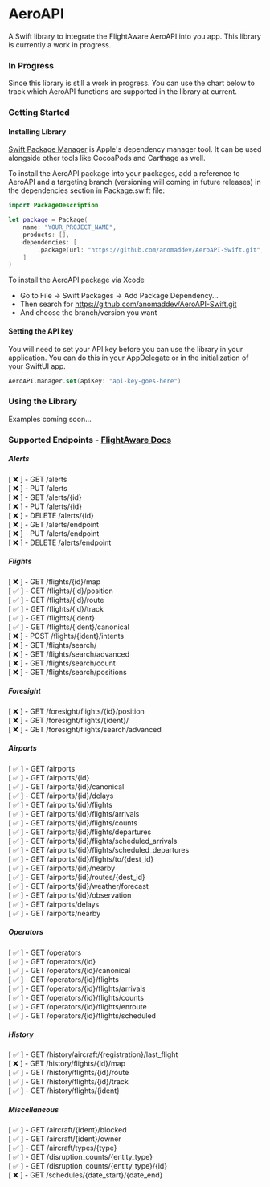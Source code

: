 # AeroAPI

A Swift library to integrate the FlightAware AeroAPI into you app. This library is currently a work in progress.

### In Progress
Since this library is still a work in progress. You can use the chart below to track which AeroAPI functions are supported in the library at current.

### Getting Started

#### Installing Library
[Swift Package Manager](https://swift.org/package-manager/) is Apple's dependency manager tool. It can be used alongside other tools like CocoaPods and Carthage as well.

To install the AeroAPI package into your packages, add a reference to AeroAPI and a targeting branch (versioning will coming in future releases) in the dependencies section in Package.swift file:
``` swift
import PackageDescription

let package = Package(
    name: "YOUR_PROJECT_NAME",
    products: [],
    dependencies: [
        .package(url: "https://github.com/anomaddev/AeroAPI-Swift.git", branch: "main")
    ]
)
```

To install the AeroAPI package via Xcode
- Go to File -> Swift Packages -> Add Package Dependency...
- Then search for https://github.com/anomaddev/AeroAPI-Swift.git
- And choose the branch/version you want

#### Setting the API key
You will need to set your API key before you can use the library in your application. You can do this in your AppDelegate or in the initialization of your SwiftUI app.

``` swift
AeroAPI.manager.set(apiKey: "api-key-goes-here")
```

### Using the Library

Examples coming soon...

### Supported Endpoints - [FlightAware Docs](https://www.flightaware.com/aeroapi/portal/documentation)

##### Alerts
[ ❌ ] - GET /alerts<br>
[ ❌ ] - PUT /alerts<br>
[ ❌ ] - GET /alerts/{id}<br>
[ ❌ ] - PUT /alerts/{id}<br>
[ ❌ ] - DELETE /alerts/{id}<br>
[ ❌ ] - GET /alerts/endpoint<br>
[ ❌ ] - PUT /alerts/endpoint<br>
[ ❌ ] - DELETE /alerts/endpoint<br>

##### Flights
[ ❌ ] - GET /flights/{id}/map<br>
[ ✅ ] - GET /flights/{id}/position<br>
[ ✅ ] - GET /flights/{id}/route<br>
[ ✅ ] - GET /flights/{id}/track<br>
[ ✅ ] - GET /flights/{ident}<br>
[ ✅ ] - GET /flights/{ident}/canonical<br>
[ ❌ ] - POST /flights/{ident}/intents<br>
[ ❌ ] - GET /flights/search/<br>
[ ❌ ] - GET /flights/search/advanced<br>
[ ❌ ] - GET /flights/search/count<br>
[ ❌ ] - GET /flights/search/positions<br>

##### Foresight
[ ❌ ] - GET /foresight/flights/{id}/position<br>
[ ❌ ] - GET /foresight/flights/{ident}/<br>
[ ❌ ] - GET /foresight/flights/search/advanced<br>

##### Airports
[ ✅ ] - GET /airports<br>
[ ✅ ] - GET /airports/{id}<br>
[ ✅ ] - GET /airports/{id}/canonical<br>
[ ✅ ] - GET /airports/{id}/delays<br>
[ ✅ ] - GET /airports/{id}/flights<br>
[ ✅ ] - GET /airports/{id}/flights/arrivals<br>
[ ✅ ] - GET /airports/{id}/flights/counts<br>
[ ✅ ] - GET /airports/{id}/flights/departures<br>
[ ✅ ] - GET /airports/{id}/flights/scheduled_arrivals<br>
[ ✅ ] - GET /airports/{id}/flights/scheduled_departures<br>
[ ✅ ] - GET /airports/{id}/flights/to/{dest_id}<br>
[ ✅ ] - GET /airports/{id}/nearby<br>
[ ✅ ] - GET /airports/{id}/routes/{dest_id}<br>
[ ✅ ] - GET /airports/{id}/weather/forecast<br>
[ ✅ ] - GET /airports/{id}/observation<br>
[ ✅ ] - GET /airports/delays<br>
[ ✅ ] - GET /airports/nearby<br>

##### Operators
[ ✅ ] - GET /operators<br>
[ ✅ ] - GET /operators/{id}<br>
[ ✅ ] - GET /operators/{id}/canonical<br>
[ ✅ ] - GET /operators/{id}/flights<br>
[ ✅ ] - GET /operators/{id}/flights/arrivals<br>
[ ✅ ] - GET /operators/{id}/flights/counts<br>
[ ✅ ] - GET /operators/{id}/flights/enroute<br>
[ ✅ ] - GET /operators/{id}/flights/scheduled<br>

##### History
[ ✅ ] - GET /history/aircraft/{registration}/last_flight<br>
[ ❌ ] - GET /history/flights/{id}/map<br>
[ ✅ ] - GET /history/flights/{id}/route<br>
[ ✅ ] - GET /history/flights/{id}/track<br>
[ ✅ ] - GET /history/flights/{ident}<br>

##### Miscellaneous
[ ✅ ] - GET /aircraft/{ident}/blocked<br>
[ ✅ ] - GET /aircraft/{ident}/owner<br>
[ ✅ ] - GET /aircraft/types/{type}<br>
[ ✅ ] - GET /disruption_counts/{entity_type}<br>
[ ✅ ] - GET /disruption_counts/{entity_type}/{id}<br>
[ ❌ ] - GET /schedules/{date_start}/{date_end}<br>
